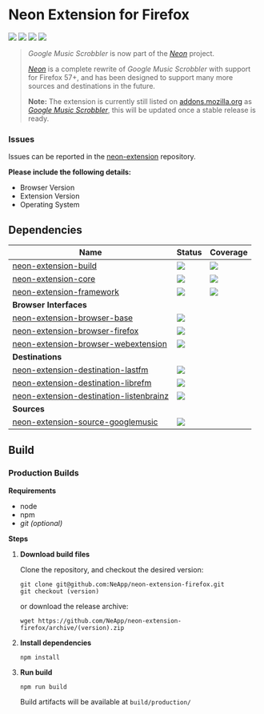 # Neon Extension for Firefox
[![](https://img.shields.io/travis/NeApp/neon-extension-firefox.svg)](https://travis-ci.org/NeApp/neon-extension-firefox) [![](https://img.shields.io/github/release/NeApp/neon-extension-firefox.svg?label=stable)](https://github.com/NeApp/neon-extension-firefox/releases) [![](https://img.shields.io/bintray/v/neapp/neon-extension/neon-extension-firefox.svg?label=latest)](https://bintray.com/neapp/neon-extension/neon-extension-firefox) ![](https://img.shields.io/github/license/NeApp/neon-extension-firefox.svg)

> *Google Music Scrobbler* is now part of the [*Neon*](https://github.com/NeApp) project.
> 
> [*Neon*](https://github.com/NeApp) is a complete rewrite of *Google Music Scrobbler* with support for Firefox 57+, and has been designed to support many more sources and destinations in the future.
> 
> **Note:** The extension is currently still listed on [addons.mozilla.org](https://addons.mozilla.org) as [*Google Music Scrobbler*](https://addons.mozilla.org/en-US/firefox/addon/google-music-scrobbler/), this will be updated once a stable release is ready.

### Issues

Issues can be reported in the [neon-extension](https://github.com/NeApp/neon-extension) repository.

**Please include the following details:**

 - Browser Version
 - Extension Version
 - Operating System

## Dependencies

| Name                                                                                                        | Status                                                                                                                                                      | Coverage                                                                                                                                             |
|-------------------------------------------------------------------------------------------------------------|-------------------------------------------------------------------------------------------------------------------------------------------------------------|------------------------------------------------------------------------------------------------------------------------------------------------------|
| [neon-extension-build](https://github.com/NeApp/neon-extension-build)                                       | [![](https://img.shields.io/travis/NeApp/neon-extension-build.svg)](https://travis-ci.org/NeApp/neon-extension-build)                                       | [![](https://img.shields.io/coveralls/github/NeApp/neon-extension-build/master.svg)](https://coveralls.io/github/NeApp/neon-extension-build)         |
| [neon-extension-core](https://github.com/NeApp/neon-extension-core)                                         | [![](https://img.shields.io/travis/NeApp/neon-extension-core.svg)](https://travis-ci.org/NeApp/neon-extension-core)                                         | [![](https://img.shields.io/coveralls/github/NeApp/neon-extension-core/master.svg)](https://coveralls.io/github/NeApp/neon-extension-core)           |
| [neon-extension-framework](https://github.com/NeApp/neon-extension-framework)                               | [![](https://img.shields.io/travis/NeApp/neon-extension-framework.svg)](https://travis-ci.org/NeApp/neon-extension-framework)                               | [![](https://img.shields.io/coveralls/github/NeApp/neon-extension-framework/master.svg)](https://coveralls.io/github/NeApp/neon-extension-framework) |
| **Browser Interfaces**                                                                                      |                                                                                                                                                             |  |
| [neon-extension-browser-base](https://github.com/NeApp/neon-extension-browser-base)                         | [![](https://img.shields.io/travis/NeApp/neon-extension-browser-base.svg)](https://travis-ci.org/NeApp/neon-extension-browser-base)                         |  |
| [neon-extension-browser-firefox](https://github.com/NeApp/neon-extension-browser-firefox)                   | [![](https://img.shields.io/travis/NeApp/neon-extension-browser-firefox.svg)](https://travis-ci.org/NeApp/neon-extension-browser-firefox)                   |  |
| [neon-extension-browser-webextension](https://github.com/NeApp/neon-extension-browser-webextension)         | [![](https://img.shields.io/travis/NeApp/neon-extension-browser-webextension.svg)](https://travis-ci.org/NeApp/neon-extension-browser-webextension)         |  |
| **Destinations**                                                                                            |                                                                                                                                                             |  |
| [neon-extension-destination-lastfm](https://github.com/NeApp/neon-extension-destination-lastfm)             | [![](https://img.shields.io/travis/NeApp/neon-extension-destination-lastfm.svg)](https://travis-ci.org/NeApp/neon-extension-destination-lastfm)             |  |
| [neon-extension-destination-librefm](https://github.com/NeApp/neon-extension-destination-librefm)           | [![](https://img.shields.io/travis/NeApp/neon-extension-destination-librefm.svg)](https://travis-ci.org/NeApp/neon-extension-destination-librefm)           |  |
| [neon-extension-destination-listenbrainz](https://github.com/NeApp/neon-extension-destination-listenbrainz) | [![](https://img.shields.io/travis/NeApp/neon-extension-destination-listenbrainz.svg)](https://travis-ci.org/NeApp/neon-extension-destination-listenbrainz) |  |
| **Sources**                                                                                                 |                                                                                                                                                             |  |
| [neon-extension-source-googlemusic](https://github.com/NeApp/neon-extension-source-googlemusic)             | [![](https://img.shields.io/travis/NeApp/neon-extension-source-googlemusic.svg)](https://travis-ci.org/NeApp/neon-extension-source-googlemusic)             |  |

## Build

### Production Builds

**Requirements**

 - node
 - npm
 - *git (optional)*

**Steps**

1. **Download build files**

    Clone the repository, and checkout the desired version:

    ```
    git clone git@github.com:NeApp/neon-extension-firefox.git
    git checkout (version)
    ```

    or download the release archive:

    ```
    wget https://github.com/NeApp/neon-extension-firefox/archive/(version).zip
    ```

2. **Install dependencies**

    ```
    npm install
    ```

3. **Run build**

    ```
    npm run build
    ```

    Build artifacts will be available at `build/production/`
